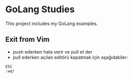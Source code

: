 # GoLang Studies

This project includes my GoLang examples.

## Exit from Vim

- push ederken hata verir ve pull et der
- pull ederken açılan editörü kapatmak için aşağıdakiler:

```
ESC
:wq!
```
